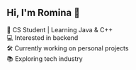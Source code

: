 ## Hi, I'm Romina 🌟

🧠 CS Student | Learning Java & C++ <br/>
💻 Interested in backend <br/>
🛠 Currently working on personal projects <br/>
📚 Exploring tech industry <br/>
